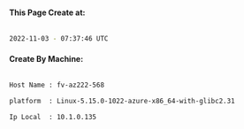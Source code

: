 
   
#### This Page Create at:

```bash

2022-11-03 - 07:37:46 UTC

```

#### Create By Machine:

```bash

Host Name : fv-az222-568

platform  : Linux-5.15.0-1022-azure-x86_64-with-glibc2.31

Ip Local  : 10.1.0.135

```

